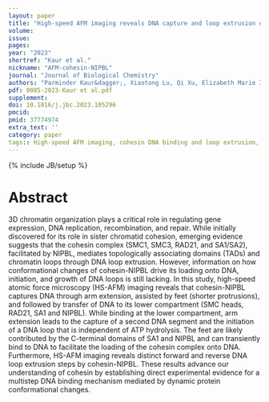 ```yaml
---
layout: paper
title: "High-speed AFM imaging reveals DNA capture and loop extrusion dynamics by cohesin-NIPBL"
volume: 
issue:
pages:
year: "2023"
shortref: "Kaur et al."
nickname: "AFM-cohesin-NIPBL"
journal: "Journal of Biological Chemistry"
authors: "Parminder Kaur&dagger;, Xiaotong Lu, Qi Xu, Elizabeth Marie Irvin, Colette Pappas, Hongshan Zhang, Ilya J. Finkelstein, Zhubing Shi, Yizhi Jane Tao, Hongtao Yu, Hong Wang&dagger; (&dagger; co-corresponding) "
pdf: 0085-2023-Kaur et al.pdf
supplement: 
doi: 10.1016/j.jbc.2023.105296
pmcid:
pmid: 37774974
extra_text: ''
category: paper
tags:: High-speed AFM imaging, cohesin DNA binding and loop extrusion, protein-DNA interaction dynamics, multi-subunit protein complexes, protein conformational changes
---
```

{% include JB/setup %}

# Abstract
3D chromatin organization plays a critical role in regulating gene expression, DNA replication, recombination, and repair. While initially discovered for its role in sister chromatid cohesion, emerging evidence suggests that the cohesin complex (SMC1, SMC3, RAD21, and SA1/SA2), facilitated by NIPBL, mediates topologically associating domains (TADs) and chromatin loops through DNA loop extrusion. However, information on how conformational changes of cohesin-NIPBL drive its loading onto DNA, initiation, and growth of DNA loops is still lacking. In this study, high-speed atomic force microscopy (HS-AFM) imaging reveals that cohesin-NIPBL captures DNA through arm extension, assisted by feet (shorter protrusions), and followed by transfer of DNA to its lower compartment (SMC heads, RAD21, SA1 and NIPBL). While binding at the lower compartment, arm extension leads to the capture of a second DNA segment and the initiation of a DNA loop that is independent of ATP hydrolysis. The feet are likely contributed by the C-terminal domains of SA1 and NIPBL and can transiently bind to DNA to facilitate the loading of the cohesin complex onto DNA. Furthermore, HS-AFM imaging reveals distinct forward and reverse DNA loop extrusion steps by cohesin-NIPBL. These results advance our understanding of cohesin by establishing direct experimental evidence for a multistep DNA binding mechanism mediated by dynamic protein conformational changes.